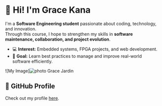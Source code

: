 # 👋 Hi! I'm Grace Kana

I'm a **Software Engineering student** passionate about coding, technology, and innovation.  
Through this course, I hope to strengthen my skills in **software maintenance, collaboration, and project evolution**.

- 💻 **Interest:** Embedded systems, FPGA projects, and web development.  
- 🌱 **Goal:** Learn best practices to manage and improve real-world software efficiently.  

![My Image]![photo Grace Jardin](https://github.com/user-attachments/assets/72e2525b-03e1-46bd-92f7-8412911d04fa)



## 🔗 GitHub Profile  
Check out my profile [here](https://github.com/GraceKana).

